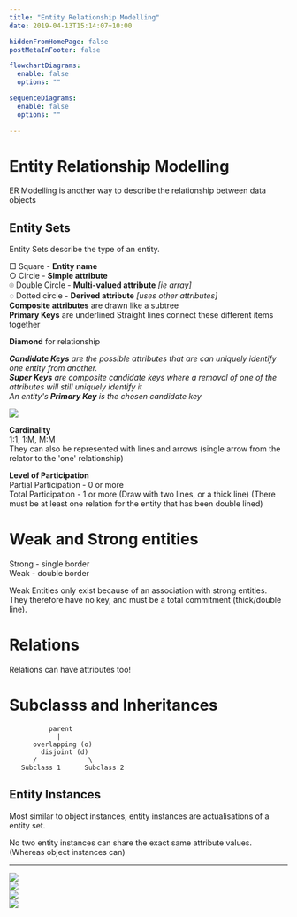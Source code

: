 ```yaml
---
title: "Entity Relationship Modelling"
date: 2019-04-13T15:14:07+10:00

hiddenFromHomePage: false
postMetaInFooter: false

flowchartDiagrams:
  enable: false
  options: ""

sequenceDiagrams: 
  enable: false
  options: ""

---
```


# Entity Relationship Modelling
ER Modelling is another way to describe the relationship between data objects

## Entity Sets
Entity Sets describe the type of an entity.

&#9633; Square - **Entity name**  
&#9675; Circle - **Simple attribute**  
&#9022; Double Circle - **Multi-valued attribute** _[ie array]_  
&#9676; Dotted circle - **Derived attribute** _[uses other attributes]_  
**Composite attributes** are drawn like a subtree  
**Primary Keys** are underlined
Straight lines connect these different items together

**Diamond** for relationship

_**Candidate Keys** are the possible attributes that are can uniquely identify one entity from another.  
**Super Keys** are composite candidate keys where a removal of one of the attributes will still uniquely identify it  
An entity's **Primary Key** is the chosen candidate key_

![](Snipaste_2019-04-13_15-18-20.png)

**Cardinality**  
1:1, 1:M, M:M  
They can also be represented with lines and arrows (single arrow from the relator to the 'one' relationship)

**Level of Participation**  
Partial Participation - 0 or more  
Total Participation - 1 or more (Draw with two lines, or a thick line) (There must be at least one relation for the entity that has been double lined)


# Weak and Strong entities 
Strong - single border  
Weak - double border

Weak Entities only exist because of an association with strong entities.  
They therefore have no key, and must be a total commitment (thick/double line).


# Relations
Relations can have attributes too!


# Subclasss and Inheritances

```
          parent
            |
      overlapping (o)
        disjoint (d)
      /             \
   Subclass 1      Subclass 2
```

## Entity Instances
Most similar to object instances, entity instances are actualisations of a entity set.

No two entity instances can share the exact same attribute values. (Whereas object instances can)

---

![](erdiagram.png)  
![](jenn.png)  
![](exercise3.png)  
![](20190417_150129.jpg)  